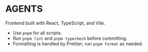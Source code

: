 # AGENTS

Frontend built with React, TypeScript, and Vite.

- Use `pnpm` for all scripts.
- Run `pnpm lint` and `pnpm typecheck` before committing.
- Formatting is handled by Prettier; run `pnpm format` as needed.

